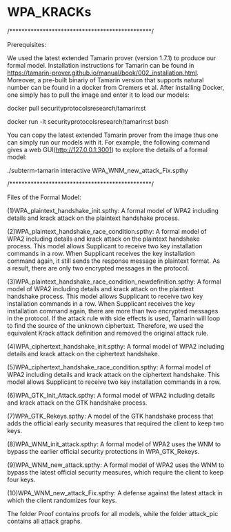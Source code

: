 # WPA_KRACKs

/***********************************************/

Prerequisites:

We used the latest extended Tamarin prover (version 1.7.1) to produce our formal model. Installation instructions for Tamarin can be found in https://tamarin-prover.github.io/manual/book/002_installation.html.
Moreover, a pre-built binariy of Tamarin version that supports natural number can be found in a docker from Cremers et al. After installing Docker, one simply has to pull the image and enter it to load our models:

docker pull securityprotocolsresearch/tamarin:st

docker run -it securityprotocolsresearch/tamarin:st bash

You can copy the latest extended Tamarin prover from the image thus one can simply run our models with it.
For example, the following command gives a web GUI(http://127.0.0.1:3001) to explore the details of a formal model:

 ./subterm-tamarin interactive WPA_WNM_new_attack_Fix.spthy


/***********************************************/

Files of the Formal Model:

(1)WPA_plaintext_handshake_init.spthy: A formal model of WPA2 including details and krack attack on the plaintext handshake process.

(2)WPA_plaintext_handshake_race_condition.spthy: A formal model of WPA2 including details and krack attack on the plaintext handshake process. This model allows Supplicant to receive two key installation commands in a row. When Supplicant receives the key installation command again, it still sends the response message in plaintext format. As a result, there are only two encrypted messages in the protocol.

(3)WPA_plaintext_handshake_race_condition_newdefinition.spthy: A formal model of WPA2 including details and krack attack on the plaintext handshake process. This model allows Supplicant to receive two key installation commands in a row. When Supplicant receives the key installation command again, there are more than two encrypted messages in the protocol. If the attack rule with side effects is used, Tamarin will loop to find the source of the unknown ciphertext. Therefore, we used the equivalent Krack attack definition and removed the original attack rule.

(4)WPA_ciphertext_handshake_init.spthy: A formal model of WPA2 including details and krack attack on the ciphertext handshake.

(5)WPA_ciphertext_handshake_race_condition.spthy: A formal model of WPA2 including details and krack attack on the ciphertext handshake. This model allows Supplicant to receive two key installation commands in a row.

(6)WPA_GTK_Init_Attack.spthy: A formal model of WPA2 including details and krack attack on the GTK handshake process.

(7)WPA_GTK_Rekeys.spthy: A model of the GTK handshake process that adds the official early security measures that required the client to keep two keys.

(8)WPA_WNM_init_attack.spthy: A formal model of WPA2 uses the WNM to bypass the earlier official security protections in WPA_GTK_Rekeys.

(9)WPA_WNM_new_attack.spthy: A formal model of WPA2 uses the WNM to bypass the latest official security measures, which require the client to keep four keys.

(10)WPA_WNM_new_attack_Fix.spthy: A defense against the latest attack in which the client randomizes four keys.

The folder Proof contains proofs for all models, while the folder attack_pic contains all attack graphs.
